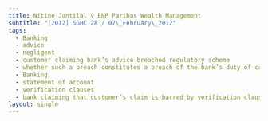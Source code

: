 ```yaml
---
title: Nitine Jantilal v BNP Paribas Wealth Management
subtitle: "[2012] SGHC 28 / 07\_February\_2012"
tags:
  - Banking
  - advice
  - negligent
  - customer claiming bank’s advice breached regulatory scheme
  - whether such a breach constitutes a breach of the bank’s duty of care
  - Banking
  - statement of account
  - verification clauses
  - bank claiming that customer’s claim is barred by verification clause
layout: single
---
```


